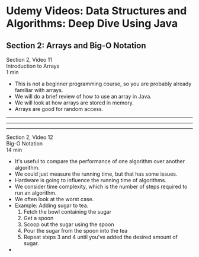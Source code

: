 # Udemy Videos: Data Structures and Algorithms: Deep Dive Using Java
## Section 2: Arrays and Big-O Notation

[//]: <> (CommentCommentCommentCommentCommentCommentCommentCommentCommentCommentCommentComment)
[//]: <> (CommentCommentCommentCommentCommentCommentCommentCommentCommentCommentCommentComment)
[//]: <> (CommentCommentCommentCommentCommentCommentCommentCommentCommentCommentCommentComment)

Section 2, Video 11  
Introduction to Arrays  
1 min  

* This is not a beginner programming course, so you are probably already familiar with arrays.
* We will do a brief review of how to use an array in Java.
* We will look at how arrays are stored in memory.
* Arrays are good for random access.

---
---
---

[//]: <> (CommentCommentCommentCommentCommentCommentCommentCommentCommentCommentCommentComment)
[//]: <> (CommentCommentCommentCommentCommentCommentCommentCommentCommentCommentCommentComment)
[//]: <> (CommentCommentCommentCommentCommentCommentCommentCommentCommentCommentCommentComment)

Section 2, Video 12  
Big-O Notation  
14 min

* It's useful to compare the performance of one algorithm over another algorithm.
* We could just measure the running time, but that has some issues.
* Hardware is going to influence the running time of algorithms.
* We consider time complexity, which is the number of steps required to run an algorithm.
* We often look at the worst case.
* Example: Adding sugar to tea.
    1. Fetch the bowl containing the sugar
    2. Get a spoon
    3. Scoop out the sugar using the spoon
    4. Pour the sugar from the spoon into the tea
    5. Repeat steps 3 and 4 until you've added the desired amount of sugar. 
* 
